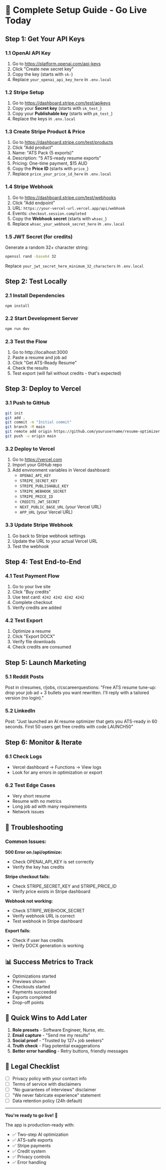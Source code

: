 # 🚀 Complete Setup Guide - Go Live Today

## Step 1: Get Your API Keys

### 1.1 OpenAI API Key
1. Go to https://platform.openai.com/api-keys
2. Click "Create new secret key"
3. Copy the key (starts with `sk-`)
4. Replace `your_openai_api_key_here` in `.env.local`

### 1.2 Stripe Setup
1. Go to https://dashboard.stripe.com/test/apikeys
2. Copy your **Secret key** (starts with `sk_test_`)
3. Copy your **Publishable key** (starts with `pk_test_`)
4. Replace the keys in `.env.local`

### 1.3 Create Stripe Product & Price
1. Go to https://dashboard.stripe.com/test/products
2. Click "Add product"
3. Name: "ATS Pack (5 exports)"
4. Description: "5 ATS-ready resume exports"
5. Pricing: One-time payment, $15 AUD
6. Copy the **Price ID** (starts with `price_`)
7. Replace `price_your_price_id_here` in `.env.local`

### 1.4 Stripe Webhook
1. Go to https://dashboard.stripe.com/test/webhooks
2. Click "Add endpoint"
3. URL: `https://your-vercel-url.vercel.app/api/webhook`
4. Events: `checkout.session.completed`
5. Copy the **Webhook secret** (starts with `whsec_`)
6. Replace `whsec_your_webhook_secret_here` in `.env.local`

### 1.5 JWT Secret (for credits)
Generate a random 32+ character string:
```bash
openssl rand -base64 32
```
Replace `your_jwt_secret_here_minimum_32_characters` in `.env.local`

## Step 2: Test Locally

### 2.1 Install Dependencies
```bash
npm install
```

### 2.2 Start Development Server
```bash
npm run dev
```

### 2.3 Test the Flow
1. Go to http://localhost:3000
2. Paste a resume and job ad
3. Click "Get ATS-Ready Resume"
4. Check the results
5. Test export (will fail without credits - that's expected)

## Step 3: Deploy to Vercel

### 3.1 Push to GitHub
```bash
git init
git add .
git commit -m "Initial commit"
git branch -M main
git remote add origin https://github.com/yourusername/resume-optimizer.git
git push -u origin main
```

### 3.2 Deploy to Vercel
1. Go to https://vercel.com
2. Import your GitHub repo
3. Add environment variables in Vercel dashboard:
   - `OPENAI_API_KEY`
   - `STRIPE_SECRET_KEY`
   - `STRIPE_PUBLISHABLE_KEY`
   - `STRIPE_WEBHOOK_SECRET`
   - `STRIPE_PRICE_ID`
   - `CREDITS_JWT_SECRET`
   - `NEXT_PUBLIC_BASE_URL` (your Vercel URL)
   - `APP_URL` (your Vercel URL)

### 3.3 Update Stripe Webhook
1. Go back to Stripe webhook settings
2. Update the URL to your actual Vercel URL
3. Test the webhook

## Step 4: Test End-to-End

### 4.1 Test Payment Flow
1. Go to your live site
2. Click "Buy credits"
3. Use test card: `4242 4242 4242 4242`
4. Complete checkout
5. Verify credits are added

### 4.2 Test Export
1. Optimize a resume
2. Click "Export DOCX"
3. Verify file downloads
4. Check credits are consumed

## Step 5: Launch Marketing

### 5.1 Reddit Posts
Post in r/resumes, r/jobs, r/cscareerquestions:
"Free ATS resume tune-up: drop your job ad + 3 bullets you want rewritten. I'll reply with a tailored version (no login)."

### 5.2 LinkedIn
Post: "Just launched an AI resume optimizer that gets you ATS-ready in 60 seconds. First 50 users get free credits with code LAUNCH50"

## Step 6: Monitor & Iterate

### 6.1 Check Logs
- Vercel dashboard → Functions → View logs
- Look for any errors in optimization or export

### 6.2 Test Edge Cases
- Very short resume
- Resume with no metrics
- Long job ad with many requirements
- Network issues

## 🔧 Troubleshooting

### Common Issues:

**500 Error on /api/optimize:**
- Check OPENAI_API_KEY is set correctly
- Verify the key has credits

**Stripe checkout fails:**
- Check STRIPE_SECRET_KEY and STRIPE_PRICE_ID
- Verify price exists in Stripe dashboard

**Webhook not working:**
- Check STRIPE_WEBHOOK_SECRET
- Verify webhook URL is correct
- Test webhook in Stripe dashboard

**Export fails:**
- Check if user has credits
- Verify DOCX generation is working

## 📊 Success Metrics to Track

- Optimizations started
- Previews shown
- Checkouts started
- Payments succeeded
- Exports completed
- Drop-off points

## 🎯 Quick Wins to Add Later

1. **Role presets** - Software Engineer, Nurse, etc.
2. **Email capture** - "Send me my results"
3. **Social proof** - "Trusted by 127+ job seekers"
4. **Truth check** - Flag potential exaggerations
5. **Better error handling** - Retry buttons, friendly messages

## 🚨 Legal Checklist

- [ ] Privacy policy with your contact info
- [ ] Terms of service with disclaimers
- [ ] "No guarantees of interviews" disclaimer
- [ ] "We never fabricate experience" statement
- [ ] Data retention policy (24h default)

---

**You're ready to go live!** 🚀

The app is production-ready with:
- ✅ Two-step AI optimization
- ✅ ATS-safe exports
- ✅ Stripe payments
- ✅ Credit system
- ✅ Privacy controls
- ✅ Error handling
